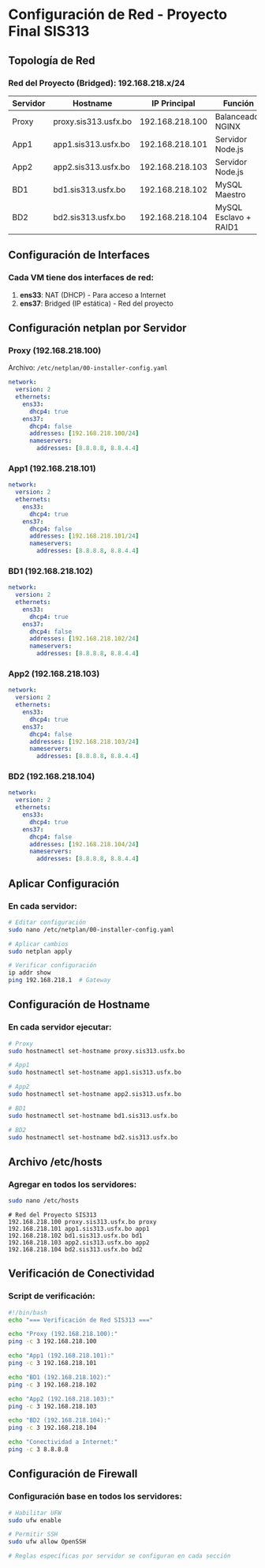# Configuración de Red - Proyecto Final SIS313

## Topología de Red

### Red del Proyecto (Bridged): 192.168.218.x/24

| Servidor | Hostname | IP Principal | Función |
|----------|----------|--------------|---------|
| Proxy | proxy.sis313.usfx.bo | 192.168.218.100 | Balanceador NGINX |
| App1 | app1.sis313.usfx.bo | 192.168.218.101 | Servidor Node.js |
| App2 | app2.sis313.usfx.bo | 192.168.218.103 | Servidor Node.js |
| BD1 | bd1.sis313.usfx.bo | 192.168.218.102 | MySQL Maestro |
| BD2 | bd2.sis313.usfx.bo | 192.168.218.104 | MySQL Esclavo + RAID1 |

## Configuración de Interfaces

### Cada VM tiene dos interfaces de red:

1. **ens33**: NAT (DHCP) - Para acceso a Internet
2. **ens37**: Bridged (IP estática) - Red del proyecto

## Configuración netplan por Servidor

### Proxy (192.168.218.100)
Archivo: `/etc/netplan/00-installer-config.yaml`

```yaml
network:
  version: 2
  ethernets:
    ens33:
      dhcp4: true
    ens37:
      dhcp4: false
      addresses: [192.168.218.100/24]
      nameservers:
        addresses: [8.8.8.8, 8.8.4.4]
```

### App1 (192.168.218.101)
```yaml
network:
  version: 2
  ethernets:
    ens33:
      dhcp4: true
    ens37:
      dhcp4: false
      addresses: [192.168.218.101/24]
      nameservers:
        addresses: [8.8.8.8, 8.8.4.4]
```

### BD1 (192.168.218.102)
```yaml
network:
  version: 2
  ethernets:
    ens33:
      dhcp4: true
    ens37:
      dhcp4: false
      addresses: [192.168.218.102/24]
      nameservers:
        addresses: [8.8.8.8, 8.8.4.4]
```

### App2 (192.168.218.103)
```yaml
network:
  version: 2
  ethernets:
    ens33:
      dhcp4: true
    ens37:
      dhcp4: false
      addresses: [192.168.218.103/24]
      nameservers:
        addresses: [8.8.8.8, 8.8.4.4]
```

### BD2 (192.168.218.104)
```yaml
network:
  version: 2
  ethernets:
    ens33:
      dhcp4: true
    ens37:
      dhcp4: false
      addresses: [192.168.218.104/24]
      nameservers:
        addresses: [8.8.8.8, 8.8.4.4]
```

## Aplicar Configuración

### En cada servidor:

```bash
# Editar configuración
sudo nano /etc/netplan/00-installer-config.yaml

# Aplicar cambios
sudo netplan apply

# Verificar configuración
ip addr show
ping 192.168.218.1  # Gateway
```

## Configuración de Hostname

### En cada servidor ejecutar:

```bash
# Proxy
sudo hostnamectl set-hostname proxy.sis313.usfx.bo

# App1
sudo hostnamectl set-hostname app1.sis313.usfx.bo

# App2
sudo hostnamectl set-hostname app2.sis313.usfx.bo

# BD1
sudo hostnamectl set-hostname bd1.sis313.usfx.bo

# BD2
sudo hostnamectl set-hostname bd2.sis313.usfx.bo
```

## Archivo /etc/hosts

### Agregar en todos los servidores:

```bash
sudo nano /etc/hosts
```

```
# Red del Proyecto SIS313
192.168.218.100 proxy.sis313.usfx.bo proxy
192.168.218.101 app1.sis313.usfx.bo app1
192.168.218.102 bd1.sis313.usfx.bo bd1
192.168.218.103 app2.sis313.usfx.bo app2
192.168.218.104 bd2.sis313.usfx.bo bd2
```

## Verificación de Conectividad

### Script de verificación:

```bash
#!/bin/bash
echo "=== Verificación de Red SIS313 ==="

echo "Proxy (192.168.218.100):"
ping -c 3 192.168.218.100

echo "App1 (192.168.218.101):"
ping -c 3 192.168.218.101

echo "BD1 (192.168.218.102):"
ping -c 3 192.168.218.102

echo "App2 (192.168.218.103):"
ping -c 3 192.168.218.103

echo "BD2 (192.168.218.104):"
ping -c 3 192.168.218.104

echo "Conectividad a Internet:"
ping -c 3 8.8.8.8
```

## Configuración de Firewall

### Configuración base en todos los servidores:

```bash
# Habilitar UFW
sudo ufw enable

# Permitir SSH
sudo ufw allow OpenSSH

# Reglas específicas por servidor se configuran en cada sección
```
